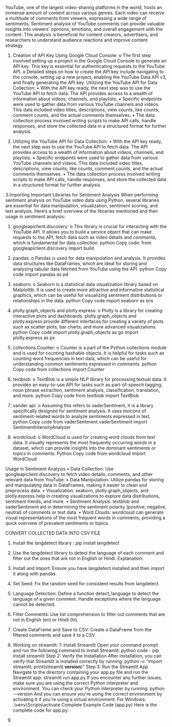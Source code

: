 YouTube, one of the largest video-sharing platforms in the world, hosts an immense amount of content across various genres.
Each video can receive a multitude of comments from viewers, expressing a wide range of sentiments.
Sentiment analysis of YouTube comments can provide valuable insights into viewers' opinions, emotions, and overall engagement with the content. 
This analysis is beneficial for content creators, advertisers, and researchers to understand audience reactions and improve content strategy.

1. Creation of API Key Using Google Cloud Console:
o	The first step involved setting up a project in the Google Cloud Console to generate an API key. This key is essential for authenticating requests to the YouTube API.
o	Detailed steps on how to create the API key include navigating to the console, setting up a new project, enabling the YouTube Data API v3, and finally generating the API key.
Utilizing the YouTube API for Data Collection:
•	With the API key ready, the next step was to use the YouTube API to fetch data. The API provides access to a wealth of information about videos, channels, and playlists.
•	Specific endpoints were used to gather data from various YouTube channels and videos. This data included video titles, descriptions, view counts, like counts, comment counts, and the actual comments themselves.
•	The data collection process involved writing scripts to make API calls, handle responses, and store the collected data in a structured format for further analysis.

2. Utilizing the YouTube API for Data Collection:
 •	With the API key ready, the next step was to use the YouTube API to fetch data. The API provides access to a wealth of information about videos, channels, and playlists.
•	Specific endpoints were used to gather data from various YouTube channels and videos. This data included video titles, descriptions, view counts, like counts, comment counts, and the actual comments themselves.
•	The data collection process involved writing scripts to make API calls, handle responses, and store the collected data in a structured format for further analysis.

3.Importing Important Libraries for Sentiment Analysis
When performing sentiment analysis on YouTube video data using Python, several libraries are essential for data manipulation, visualization, sentiment scoring, and text analysis. Here’s a brief overview of the libraries mentioned and their usage in sentiment analysis:
1.	googleapiclient.discovery:
o	This library is crucial for interacting with the YouTube API. It allows you to build a service object that can make requests to the API, fetch data such as video details and comments, which is fundamental for data collection.
python Copy code:
from googleapiclient.discovery import build
2.	pandas:
   o	Pandas is used for data manipulation and analysis. It provides data structures like DataFrames, which are ideal for storing and analyzing tabular data fetched from YouTube using the API.
python
Copy code
import pandas as pd
3.	seaborn:
o	Seaborn is a statistical data visualization library based on Matplotlib. It is used to create more attractive and informative statistical graphics, which can be useful for visualizing sentiment distributions or relationships in the data.
python
Copy code
import seaborn as sns
4.	plotly.graph_objects and plotly.express:
o	Plotly is a library for creating interactive plots and dashboards. plotly.graph_objects and plotly.express provide different interfaces for creating a variety of plots such as scatter plots, bar charts, and more advanced visualizations.
python
Copy code
import plotly.graph_objects as go
import plotly.express as px
5.	collections.Counter:
o	Counter is a part of the Python collections module and is used for counting hashable objects. It is helpful for tasks such as counting word frequencies in text data, which can be useful for understanding common sentiments expressed in comments.
python
Copy code
from collections import Counter
6.	textblob:
o	TextBlob is a simple NLP library for processing textual data. It provides an easy-to-use API for tasks such as part-of-speech tagging, noun phrase extraction, sentiment analysis, classification, translation, and more.
python Copy code
from textblob import TextBlob

8.	vander api:
o	Assuming this refers to vaderSentiment, it is a library specifically designed for sentiment analysis. It uses lexicons of sentiment-related words to analyze sentiments expressed in text.
python Copy code
from vaderSentiment.vaderSentiment import SentimentIntensityAnalyzer

9.	wordcloud:
o	WordCloud is used for creating word clouds from text data. It visually represents the most frequently occurring words in a dataset, which can provide insights into the dominant sentiments or topics in comments.
Python
Copy code
from wordcloud import WordCloud

Usage in Sentiment Analysis
•	Data Collection: Use googleapiclient.discovery to fetch video details, comments, and other relevant data from YouTube.
•	Data Manipulation: Utilize pandas for storing and manipulating data in DataFrames, making it easier to clean and preprocess data.
•	Visualization: seaborn, plotly.graph_objects, and plotly.express help in creating visualizations to explore data distributions, sentiment trends, and more.
•	Sentiment Analysis: textblob and vaderSentiment aid in determining the sentiment polarity (positive, negative, neutral) of comments or text data.
•	Word Clouds: wordcloud can generate visual representations of the most frequent words in comments, providing a quick overview of prevalent sentiments or topics.

CONVERT  COLLECTED DATA INTO CSV FILE 
1.	Install the langdetect library :
pip install langdetect
2.	Use the langdetect library to detect the language of each comment and filter out the ones that are not in English or Hindi.
Explanation:
1.	Install and Import: Ensure you have langdetect installed and then import it along with pandas.
2.	Set Seed: Fix the random seed for consistent results from langdetect.
3.	Language Detection: Define a function detect_language to detect the language of a given comment. Handle exceptions where the language cannot be detected.
4.	Filter Comments: Use list comprehension to filter out comments that are not in English (en) or Hindi (hi).
5.	Create DataFrame and Save to CSV: Create a DataFrame from the filtered comments and save it to a CSV

6.	Working on streamlit:
1: Install Streamlit
Open your command prompt and run the following command to install Streamlit:
 python code - pip install streamlit
Step 2: Verify the Installation
After installation, you can verify that Streamlit is installed correctly by running:
python -c "import streamlit; print(streamlit.__version__)"
Step 3: Run the Streamlit App
Navigate to the directory containing your app.py file and run the Streamlit app:
streamlit run app.py
If you encounter any further issues, make sure you are using the correct Python interpreter and environment. You can check your Python interpreter by running:
python --version
And you can ensure you're using the correct environment by activating it if you're using a virtual environment:
For Windows:
.\venv\Scripts\activate
          Complete Example Code (app.py)
          Here is the complete code for app.py:

7.	


